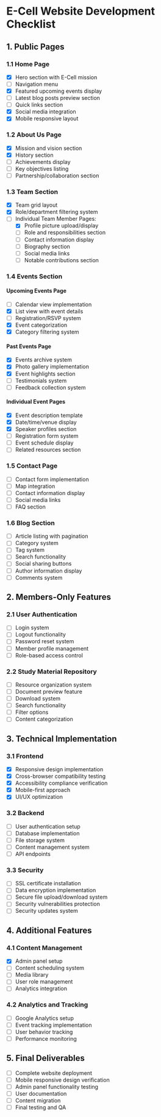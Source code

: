 # E-Cell Website Development Checklist

## 1. Public Pages

### 1.1 Home Page
- [x] Hero section with E-Cell mission
- [ ] Navigation menu
- [x] Featured upcoming events display
- [ ] Latest blog posts preview section
- [ ] Quick links section
- [x] Social media integration
- [x] Mobile responsive layout

### 1.2 About Us Page
- [x] Mission and vision section
- [x] History section
- [ ] Achievements display
- [ ] Key objectives listing
- [ ] Partnership/collaboration section

### 1.3 Team Section
- [x] Team grid layout
- [x] Role/department filtering system
- [ ] Individual Team Member Pages:
  - [x] Profile picture upload/display
  - [ ] Role and responsibilities section
  - [ ] Contact information display
  - [ ] Biography section
  - [ ] Social media links
  - [ ] Notable contributions section

### 1.4 Events Section
#### Upcoming Events Page
- [ ] Calendar view implementation
- [x] List view with event details
- [ ] Registration/RSVP system
- [x] Event categorization
- [x] Category filtering system

#### Past Events Page
- [x] Events archive system
- [x] Photo gallery implementation
- [x] Event highlights section
- [ ] Testimonials system
- [ ] Feedback collection system

#### Individual Event Pages
- [x] Event description template
- [x] Date/time/venue display
- [x] Speaker profiles section
- [ ] Registration form system
- [ ] Event schedule display
- [ ] Related resources section

### 1.5 Contact Page
- [ ] Contact form implementation
- [ ] Map integration
- [ ] Contact information display
- [ ] Social media links
- [ ] FAQ section

### 1.6 Blog Section
- [ ] Article listing with pagination
- [ ] Category system
- [ ] Tag system
- [ ] Search functionality
- [ ] Social sharing buttons
- [ ] Author information display
- [ ] Comments system

## 2. Members-Only Features

### 2.1 User Authentication
- [ ] Login system
- [ ] Logout functionality
- [ ] Password reset system
- [ ] Member profile management
- [ ] Role-based access control

### 2.2 Study Material Repository
- [ ] Resource organization system
- [ ] Document preview feature
- [ ] Download system
- [ ] Search functionality
- [ ] Filter options
- [ ] Content categorization

## 3. Technical Implementation

### 3.1 Frontend
- [x] Responsive design implementation
- [x] Cross-browser compatibility testing
- [x] Accessibility compliance verification
- [x] Mobile-first approach
- [x] UI/UX optimization

### 3.2 Backend
- [ ] User authentication setup
- [ ] Database implementation
- [ ] File storage system
- [ ] Content management system
- [ ] API endpoints

### 3.3 Security
- [ ] SSL certificate installation
- [ ] Data encryption implementation
- [ ] Secure file upload/download system
- [ ] Security vulnerabilities protection
- [ ] Security updates system

## 4. Additional Features

### 4.1 Content Management
- [x] Admin panel setup
- [ ] Content scheduling system
- [ ] Media library
- [ ] User role management
- [ ] Analytics integration

### 4.2 Analytics and Tracking
- [ ] Google Analytics setup
- [ ] Event tracking implementation
- [ ] User behavior tracking
- [ ] Performance monitoring

## 5. Final Deliverables
- [ ] Complete website deployment
- [ ] Mobile responsive design verification
- [ ] Admin panel functionality testing
- [ ] User documentation
- [ ] Content migration
- [ ] Final testing and QA
